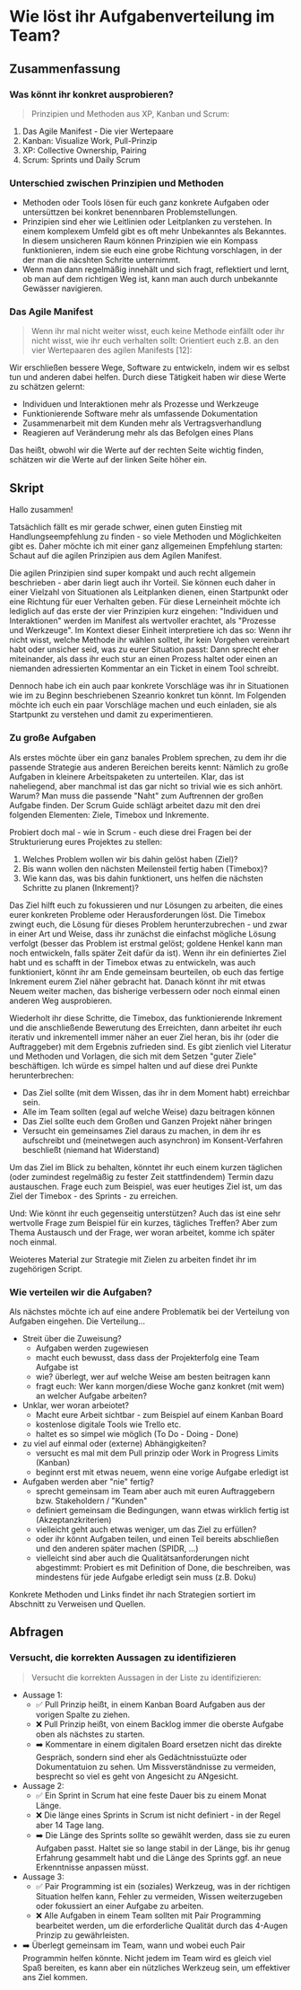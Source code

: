 # Wie löst ihr Aufgabenverteilung im Team?

## Zusammenfassung

### Was könnt ihr konkret ausprobieren?

> Prinzipien und Methoden aus XP, Kanban und Scrum:

1. Das Agile Manifest - Die vier Wertepaare
2. Kanban: Visualize Work, Pull-Prinzip
3. XP: Collective Ownership, Pairing
4. Scrum: Sprints und Daily Scrum

### Unterschied zwischen Prinzipien und Methoden

- Methoden oder Tools lösen für euch ganz konkrete Aufgaben oder untersüttzen bei konkret benennbaren Problemstellungen.
- Prinzipien sind eher wie Leitlinien oder Leitplanken zu verstehen. In einem komplexem Umfeld gibt es oft mehr Unbekanntes als Bekanntes. In diesem unsicheren Raum können Prinzipien wie ein Kompass funktionieren, indem sie euch eine grobe Richtung vorschlagen, in der der man die näcshten Schritte unternimmt.
- Wenn man dann regelmäßig innehält und sich fragt, reflektiert und lernt, ob man auf dem richtigen Weg ist, kann man auch durch unbekannte Gewässer navigieren.

### Das Agile Manifest

> Wenn ihr mal nicht weiter wisst, euch keine Methode einfällt oder ihr nicht wisst, wie ihr euch verhalten sollt: Orientiert euch z.B. an den vier Wertepaaren des agilen Manifests [12]:

Wir erschließen bessere Wege, Software zu entwickeln, indem wir es selbst tun und anderen dabei helfen. Durch diese Tätigkeit haben wir diese Werte zu schätzen gelernt:

- Individuen und Interaktionen mehr als Prozesse und Werkzeuge
- Funktionierende Software mehr als umfassende Dokumentation
- Zusammenarbeit mit dem Kunden mehr als Vertragsverhandlung
- Reagieren auf Veränderung mehr als das Befolgen eines Plans

Das heißt, obwohl wir die Werte auf der rechten Seite wichtig finden,
schätzen wir die Werte auf der linken Seite höher ein.

## Skript

Hallo zusammen!

Tatsächlich fällt es mir gerade schwer, einen guten Einstieg mit Handlungseempfehlung zu finden - so viele Methoden und Möglichkeiten gibt es. Daher möchte ich mit einer ganz allgemeinen Empfehlung starten: Schaut auf die agilen Prinzipien aus dem Agilen Manifest.

Die agilen Prinzipien sind super kompakt und auch recht allgemein beschrieben - aber darin liegt auch ihr Vorteil. Sie können euch daher in einer Vielzahl von Situationen als Leitplanken dienen, einen Startpunkt oder eine Richtung für euer Verhalten geben. Für diese Lerneinheit möchte ich lediglich auf das erste der vier Prinzipien kurz eingehen: "Individuen und Interaktionen" werden im Manifest als wertvoller erachtet, als "Prozesse und Werkzeuge". Im Kontext dieser Einheit interpretiere ich das so: Wenn ihr nicht wisst, welche Methode ihr wählen solltet, ihr kein Vorgehen vereinbart habt oder unsicher seid, was zu eurer Situation passt: Dann sprecht eher miteinander, als dass ihr euch stur an einen Prozess haltet oder einen an niemanden adressierten Kommentar an ein Ticket in einem Tool schreibt.

Dennoch habe ich ein auch paar konkrete Vorschläge was ihr in Situationen wie im zu Beginn beschriebenen Szeanrio konkret tun könnt. Im Folgenden möchte ich euch ein paar Vorschläge machen und euch einladen, sie als Startpunkt zu verstehen und damit zu experimentieren.

### Zu große Aufgaben

Als erstes möchte über ein ganz banales Problem sprechen, zu dem ihr die passende Strategie aus anderen Bereichen bereits kennt: Nämlich zu große Aufgaben in kleinere Arbeitspaketen zu unterteilen. Klar, das ist naheliegend, aber manchmal ist das gar nicht so trivial wie es sich anhört. Warum? Man muss die passende "Naht" zum Auftrennen der großen Aufgabe finden. Der Scrum Guide schlägt arbeitet dazu mit den drei folgenden Elementen: Ziele, Timebox und Inkremente.

Probiert doch mal - wie in Scrum - euch diese drei Fragen bei der Strukturierung eures Projektes zu stellen:

1. Welches Problem wollen wir bis dahin gelöst haben (Ziel)?
2. Bis wann wollen den nächsten Meilensteil fertig haben (Timebox)?
3. Wie kann das, was bis dahin funktionert, uns helfen die nächsten Schritte zu planen (Inkrement)?

Das Ziel hilft euch zu fokussieren und nur Lösungen zu arbeiten, die eines eurer konkreten Probleme oder Herausforderungen löst. Die Timebox zwingt euch, die Lösung für dieses Problem herunterzubrechen - und zwar in einer Art und Weise, dass ihr zunächst die einfachst mögliche Lösung verfolgt (besser das Problem ist erstmal gelöst; goldene Henkel kann man noch entwickeln, falls später Zeit dafür da ist). Wenn ihr ein definiertes Ziel habt und es schafft in der Timebox etwas zu entwickeln, was auch funktioniert, könnt ihr am Ende gemeinsam beurteilen, ob euch das fertige Inkrement eurem Ziel näher gebracht hat. Danach könnt ihr mit etwas Neuem weiter machen, das bisherige verbessern oder noch einmal einen anderen Weg ausprobieren.

Wiederholt ihr diese Schritte, die Timebox, das funktionierende Inkrement und die anschließende Bewerutung des Erreichten, dann arbeitet ihr euch iterativ und inkrementell immer näher an euer Ziel heran, bis ihr (oder die Auftraggeber) mit dem Ergebnis zufrieden sind. Es gibt zienlich viel Literatur und Methoden und Vorlagen, die sich mit dem Setzen "guter Ziele" beschäftigen. Ich würde es simpel halten und auf diese drei Punkte herunterbrechen:

- Das Ziel sollte (mit dem Wissen, das ihr in dem Moment habt) erreichbar sein.
- Alle im Team sollten (egal auf welche Weise) dazu beitragen können
- Das Ziel sollte euch dem Großen und Ganzen Projekt näher bringen
- Versucht ein gemeinsames Ziel daraus zu machen, in dem ihr es aufschreibt und (meinetwegen auch asynchron) im Konsent-Verfahren beschließt (niemand hat Widerstand)

Um das Ziel im Blick zu behalten, könntet ihr euch einem kurzen täglichen (oder zumindest regelmäßig zu fester Zeit stattfindendem) Termin dazu austauschen. Frage euch zum Beispiel, was euer heutiges Ziel ist, um das Ziel der Timebox - des Sprints - zu erreichen.

Und: Wie könnt ihr euch gegenseitig unterstützen? Auch das ist eine sehr wertvolle Frage zum Beispiel für ein kurzes, tägliches Treffen? Aber zum Thema Austausch und der Frage, wer woran arbeitet, komme ich später noch einmal.

Weioteres Material zur Strategie mit Zielen zu arbeiten findet ihr im zugehörigen Script.

### Wie verteilen wir die Aufgaben?

Als nächstes möchte ich auf eine andere Problematik bei der Verteilung von Aufgaben eingehen. Die Verteilung...


- Streit über die Zuweisung?
  - Aufgaben werden zugewiesen
  - macht euch bewusst, dass dass der Projekterfolg eine Team Aufgabe ist
  - wie? überlegt, wer auf welche Weise am besten beitragen kann
  - fragt euch: Wer kann morgen/diese Woche ganz konkret (mit wem) an welcher Aufgabe arbeiten?
- Unklar, wer woran arbeiotet?
  - Macht eure Arbeit sichtbar - zum Beispiel auf einem Kanban Board
  - kostenlose digitale Tools wie Trello etc.
  - haltet es so simpel wie möglich (To Do - Doing - Done)  
- zu viel auf einmal oder (externe) Abhängigkeiten?
  - versucht es mal mit dem Pull prinzip oder Work in Progress Limits (Kanban)
  - beginnt erst mit etwas neuem, wenn eine vorige Aufgabe erledigt ist
- Aufgaben werden aber "nie" fertig?
  - sprecht gemeinsam im Team aber auch mit euren Auftraggebern bzw. Stakeholdern / "Kunden"
  - definiert gemeinsam die Bedingungen, wann etwas wirklich fertig ist (Akzeptanzkriterien)
  - vielleicht geht auch etwas weniger, um das Ziel zu erfüllen?
  - oder ihr könnt Aufgaben teilen, und einen Teil bereits abschließen und den anderen später machen (SPIDR, ...)
  - vielleicht sind aber auch die Qualitätsanforderungen nicht abgestimmt: Probiert es mit Definition of Done, die beschreiben, was mindestens für jede Aufgabe erledigt sein muss (z.B. Doku)

Konkrete Methoden und Links findet ihr nach Strategien sortiert im Abschnitt zu Verweisen und Quellen.

## Abfragen

### Versucht, die korrekten Aussagen zu identifizieren

> Versucht die korrekten Aussagen in der Liste zu identifizieren:

- Aussage 1:
  - ✅ Pull Prinzip heißt, in einem Kanban Board Aufgaben aus der vorigen Spalte zu ziehen.
  - ❌ Pull Prinzip heißt, von einem Backlog immer die oberste Aufgabe oben als nächstes zu starten.
  - ➡️ Kommentare in einem digitalen Board ersetzen nicht das direkte Gespräch, sondern sind eher als Gedächtnisstuüzte oder Dokumentatuion zu sehen. Um Missverständnisse zu vermeiden, besprecht so viel es geht von Angesicht zu ANgesicht.
- Aussage 2:
  - ✅ Ein Sprint in Scrum hat eine feste Dauer bis zu einem Monat Länge.
  - ❌ Die länge eines Sprints in Scrum ist nicht definiert - in der Regel aber 14 Tage lang.
  - ➡️ Die Länge des Sprints sollte so gewählt werden, dass sie zu euren Aufgaben passt. Haltet sie so lange stabil in der Länge, bis ihr genug Erfahrung gesammelt habt und die Länge des Sprints ggf. an neue Erkenntnisse anpassen müsst.
- Aussage 3:
  - ✅ Pair Programming ist ein (soziales) Werkzeug, was in der richtigen Situation helfen kann, Fehler zu vermeiden, Wissen weiterzugeben oder fokussiert an einer Aufgabe zu arbeiten.
  - ❌ Alle Aufgaben in einem Team sollten mit Pair Programming bearbeitet werden, um die erforderliche Qualität durch das 4-Augen Prinzip zu gewährleisten.
- ➡️ Überlegt gemeinsam im Team, wann und wobei euch Pair Programmin helfen könnte. Nicht jedem im Team wird es gleich viel Spaß bereiten, es kann aber ein nützliches Werkzeug sein, um effektiver ans Ziel kommen.
